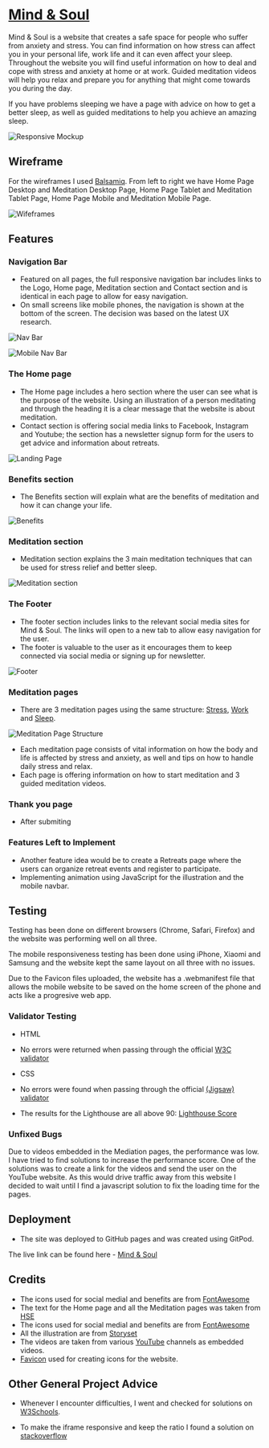 # [Mind & Soul](https://adrian-cucuet.github.io/project1/index.html)
 
Mind & Soul is a website that creates a safe space for people who suffer from anxiety and stress. You can find information on how stress can affect you in your personal life, work life and it can even affect your sleep. Throughout the website you will find useful information on how to deal and cope with stress and anxiety at home or at work. Guided meditation videos will help you relax and prepare you for anything that might come towards you during the day.
 
If you have problems sleeping we have a page with advice on how to get a better sleep, as well as guided meditations to help you achieve an amazing sleep.
 
![Responsive Mockup](https://github.com/adrian-cucuet/project1/blob/main/assets/images/all-devices-black.png)
 
## Wireframe
 
For the wireframes I used [Balsamiq](https://balsamiq.com/). From left to right we have Home Page Desktop and Meditation Desktop Page, Home Page Tablet and Meditation Tablet Page, Home Page Mobile and Meditation Mobile Page.

![Wifeframes](https://github.com/adrian-cucuet/project1/blob/main/assets/images/wireframes.png)
 
## Features
 
### Navigation Bar
 
 - Featured on all pages, the full responsive navigation bar includes links to the Logo, Home page, Meditation section and Contact section and is identical in each page to allow for easy navigation.
 - On small screens like mobile phones, the navigation is shown at the bottom of the screen. The decision was based on the latest UX research.
 
![Nav Bar](https://github.com/adrian-cucuet/project1/blob/main/assets/images/navbar-full.png)
 
![Mobile Nav Bar](https://github.com/adrian-cucuet/project1/blob/main/assets/images/navbar-mobile.png)
 
### The Home page
 
 - The Home page includes a hero section where the user can see what is the purpose of the website. Using an illustration of a person meditating and through the heading it is a clear message that the website is about meditation.
 - Contact section is offering social media links to Facebook, Instagram and Youtube; the section has a newsletter signup form for the users to get advice and information about retreats.
 
![Landing Page](https://github.com/adrian-cucuet/project1/blob/main/assets/images/hero-home.png)
 
### Benefits section
 
 - The Benefits section will explain what are the benefits of meditation and how it can change your life.
 
![Benefits](https://github.com/adrian-cucuet/project1/blob/main/assets/images/benefits-section.png)
 
### Meditation section
 
 - Meditation section explains the 3 main meditation techniques that can be used for stress relief and better sleep. 
 
![Meditation section](https://github.com/adrian-cucuet/project1/blob/main/assets/images/meditation-section.png)
 
### The Footer
 
 - The footer section includes links to the relevant social media sites for Mind & Soul. The links will open to a new tab to allow easy navigation for the user.
 - The footer is valuable to the user as it encourages them to keep connected via social media or signing up for newsletter.
 
![Footer](https://github.com/adrian-cucuet/project1/blob/main/assets/images/footer-full.png)
 
### Meditation pages
 
 - There are 3 meditation pages using the same structure: [Stress](https://github.com/adrian-cucuet/project1/blob/main/assets/images/stress-page.png), [Work](https://github.com/adrian-cucuet/project1/blob/main/assets/images/work-page.png) and [Sleep](https://github.com/adrian-cucuet/project1/blob/main/assets/images/sleep-page.png).

![Meditation Page Structure](https://github.com/adrian-cucuet/project1/blob/main/assets/images/meditation-example.gif)

 - Each meditation page consists of vital information on how the body and life is affected by stress and anxiety, as well and tips on how to handle daily stress and relax.
 - Each page is offering information on how to start meditation and 3 guided meditation videos.

### Thank you page

 - After submiting 
 
### Features Left to Implement
 
- Another feature idea would be to create a Retreats page where the users can organize retreat events and register to participate.
- Implementing animation using JavaScript for the illustration and the mobile navbar.
 
## Testing
 
Testing has been done on different browsers (Chrome, Safari, Firefox) and the website was performing well on all three.
 
The mobile responsiveness testing has been done using iPhone, Xiaomi and Samsung and the website kept the same layout on all three with no issues.

Due to the Favicon files uploaded, the website has a .webmanifest file that allows the mobile website to be saved on the home screen of the phone and acts like a progresive web app.

 
### Validator Testing
 
- HTML
 - No errors were returned when passing through the official [W3C validator](https://validator.w3.org/nu/?doc=https%3A%2F%2Fadrian-cucuet.github.io%2Fproject1%2Findex.html)
- CSS
 - No errors were found when passing through the official [(Jigsaw) validator](https://jigsaw.w3.org/css-validator/validator?uri=https%3A%2F%2Fadrian-cucuet.github.io%2Fproject1%2Findex.html&profile=css3svg&usermedium=all&warning=1&vextwarning=&lang=en)
 
 - The results for the Lighthouse are all above 90:
 [Lighthouse Score](https://github.com/adrian-cucuet/project1/blob/main/assets/images/lighthouse-perfm.png)
 
### Unfixed Bugs
 
Due to videos embedded in the Mediation pages, the performance was low. I have tried to find solutions to increase the performance score. One of the solutions was to create a link for the videos and send the user on the YouTube website. As this would drive traffic away from this website I decided to wait until I find a javascript solution to fix the loading time for the pages.
 
## Deployment
 
- The site was deployed to GitHub pages and was created using GitPod.
 
The live link can be found here - [Mind & Soul](https://adrian-cucuet.github.io/project1/index.html)
 
 
## Credits
 
- The icons used for social medial and benefits are from [FontAwesome](https://fontawesome.com/)
- The text for the Home page and all the Meditation pages was taken from [HSE](https://www.hse.ie/eng/)
- The icons used for social medial and benefits are from [FontAwesome](https://fontawesome.com/)
- All the illustration are from [Storyset](https://storyset.com/people)
- The videos are taken from various [YouTube](https://www.youtube.com/) channels as embedded videos.
- [Favicon](https://favicon.io/favicon-generator/) used for creating icons for the website.
 
## Other General Project Advice
 
- Whenever I encounter difficulties, I went and checked for solutions on [W3Schools](https://www.w3schools.com/).

- To make the iframe responsive and keep the ratio I found a solution on [stackoverflow](https://stackoverflow.com/a/60166158/19997434)
